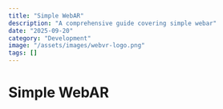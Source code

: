 ```yaml
---
title: "Simple WebAR"
description: "A comprehensive guide covering simple webar"
date: "2025-09-20"
category: "Development"
image: "/assets/images/webvr-logo.png"
tags: []
---
```


# Simple WebAR


